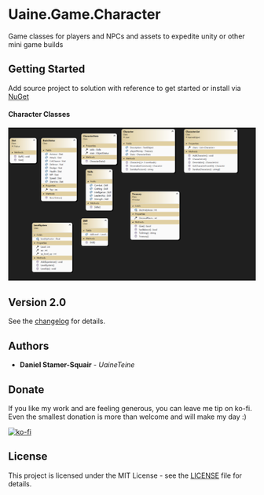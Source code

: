 # Uaine.Game.Character

Game classes for players and NPCs and assets to expedite unity or other mini game builds

## Getting Started

Add source project to solution with reference to get started or install via [NuGet](https://www.nuget.org/packages/Uaine.Game)

#### Character Classes

![chardiagram](https://raw.githubusercontent.com/uaineteine/Uaine.Game.Character/release/images/characters.png)

## Version 2.0

See the [changelog](changelog.txt) for details.

## Authors

* **Daniel Stamer-Squair** - *UaineTeine*

## Donate

If you like my work and are feeling generous, you can leave me tip on ko-fi. Even the smallest donation is more than welcome and will make my day :)

[![ko-fi](https://ko-fi.com/img/githubbutton_sm.svg)](https://ko-fi.com/C0C43PQ0I)

<!--Alternatively you can become a patron :D

[![patroen](https://i.imgur.com/SWniXXj.png)](https://www.patreon.com/bePatron?u=51145413)-->

## License

This project is licensed under the MIT License - see the [LICENSE](LICENSE) file for details.
